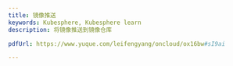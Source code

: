 ```yaml
---
title: 镜像推送
keywords: Kubesphere, Kubesphere learn
description: 将镜像推送到镜像仓库

pdfUrl: https://www.yuque.com/leifengyang/oncloud/ox16bw#sI9ai

---
```


